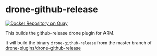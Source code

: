 # drone-github-release

[![Docker Repository on Quay](https://quay.io/repository/armswarm/drone-github-release/status "Docker Repository on Quay")](https://quay.io/repository/armswarm/drone-github-release)

This builds the github-release drone plugin for ARM.

It will build the binary `drone-github-release` from the master branch of [drone-plugins/drone-github-release](https://github.com/drone-plugins/drone-github-release)

